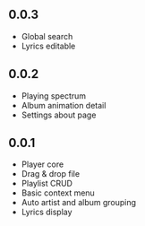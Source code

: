 ## 0.0.3

* Global search
* Lyrics editable

## 0.0.2

* Playing spectrum
* Album animation detail
* Settings about page

## 0.0.1

* Player core
* Drag & drop file
* Playlist CRUD
* Basic context menu
* Auto artist and album grouping
* Lyrics display